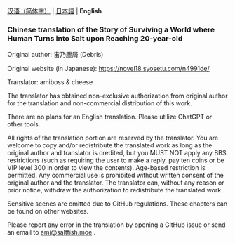[汉语（简体字）](./README.md) | [日本語](./README.ja.md) | **English**

### Chinese translation of the Story of Surviving a World where Human Turns into Salt upon Reaching 20-year-old

Original author: 宙乃塵屑 (Debris)

Original website (in Japanese): https://novel18.syosetu.com/n4991de/

Translator: amiboss & cheese

The translator has obtained non-exclusive authorization from original author for the translation and non-commercial distribution of this work.

There are no plans for an English translation. Please utilize ChatGPT or other tools.

All rights of the translation portion are reserved by the translator. You are welcome to copy and/or redistribute the translated work as long as the original author and translator is credited, but you MUST NOT apply any BBS restrictions (such as requiring the user to make a reply, pay ten coins or be VIP level 300 in order to view the contents). Age-based restriction is permitted. Any commercial use is prohibited without written consent of the original author and the translator. The translator can, without any reason or prior notice, withdraw the authorization to redistribute the translated work.

Sensitive scenes are omitted due to GitHub regulations. These chapters can be found on other websites.

Please report any error in the translation by opening a GitHub issue or send an email to ami@saltfish.moe .